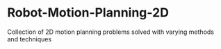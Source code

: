 # Robot-Motion-Planning-2D
 Collection of 2D motion planning problems solved with varying methods and techniques
